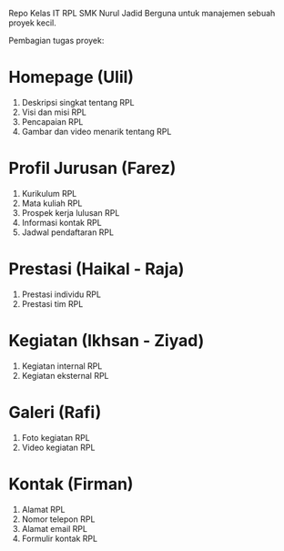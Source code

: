 Repo Kelas IT RPL SMK Nurul Jadid
Berguna untuk manajemen sebuah proyek kecil.

Pembagian tugas proyek:
<h1>Homepage (Ulil)</h1>
<ol>
  <li>Deskripsi singkat tentang RPL</li>
  <li>Visi dan misi RPL</li>
  <li>Pencapaian RPL</li>
  <li>Gambar dan video menarik tentang RPL</li>
</ol>
<h1>Profil Jurusan (Farez)</h1>
<ol>
  <li>Kurikulum RPL</li>
  <li>Mata kuliah RPL</li>
  <li>Prospek kerja lulusan RPL</li>
  <li>Informasi kontak RPL</li>
  <li>Jadwal pendaftaran RPL</li>
</ol>
<h1>Prestasi (Haikal - Raja)</h1>
<ol>
  <li>Prestasi individu RPL</li>
  <li>Prestasi tim RPL</li>
</ol>
<h1>Kegiatan (Ikhsan - Ziyad)</h1>
<ol>
  <li>Kegiatan internal RPL</li>
  <li>Kegiatan eksternal RPL</li>
</ol>
<h1>Galeri (Rafi)</h1>
<ol>
  <li>Foto kegiatan RPL</li>
  <li>Video kegiatan RPL</li>
</ol>
<h1>Kontak (Firman)</h1>
<ol>
  <li>Alamat RPL</li>
  <li>Nomor telepon RPL</li>
  <li>Alamat email RPL</li>
  <li>Formulir kontak RPL</li>
</ol>
	
	
	
